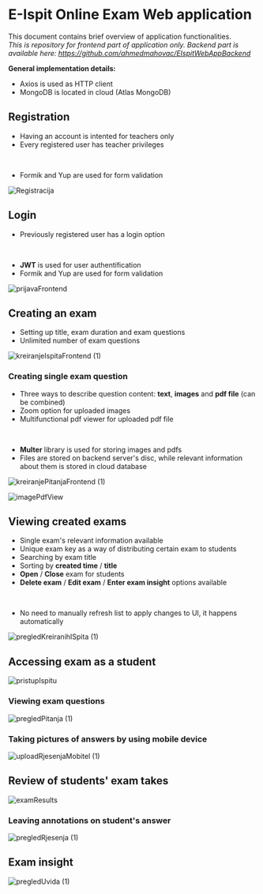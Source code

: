 # E-Ispit Online Exam Web application

This document contains brief overview of application functionalities. <br/>
*This is repository for frontend part of application only. Backend part is available here: https://github.com/ahmedmahovac/EIspitWebAppBackend*

**General implementation details:**
- Axios is used as HTTP client
- MongoDB is located in cloud (Atlas MongoDB)

## Registration

- Having an account is intented for teachers only
- Every registered user has teacher privileges
 <br /> 
 
- Formik and Yup are used for form validation

![Registracija](https://user-images.githubusercontent.com/73321593/205784240-5b2cf630-a10e-4b70-8c90-07d9a8d72aad.png)

## Login

- Previously registered user has a login option
<br /> 

- **JWT** is used for user authentification
- Formik and Yup are used for form validation


![prijavaFrontend](https://user-images.githubusercontent.com/73321593/205784066-5d2af3b3-1ecf-4e07-8371-db9230812e32.png)

## Creating an exam

- Setting up title, exam duration and exam questions
- Unlimited number of exam questions

![kreiranjeIspitaFrontend (1)](https://user-images.githubusercontent.com/73321593/205784889-29043066-5a93-45e9-8709-2b79af224311.png)

### Creating single exam question

- Three ways to describe question content: **text**, **images** and **pdf file** (can be combined)
- Zoom option for uploaded images
- Multifunctional pdf viewer for uploaded pdf file
<br /> 

- **Multer** library is used for storing images and pdfs
- Files are stored on backend server's disc, while relevant information about them is stored in cloud database

![kreiranjePitanjaFrontend (1)](https://user-images.githubusercontent.com/73321593/205785046-c5178e2f-d90b-4b6a-9b7d-50111f87699f.png)

![imagePdfView](https://user-images.githubusercontent.com/73321593/205786907-0c46e5d0-516a-4cc4-8520-e2d012dd468e.png)


## Viewing created exams

- Single exam's relevant information available
- Unique exam key as a way of distributing certain exam to students
- Searching by exam title
- Sorting by **created time** / **title** 
- **Open** / **Close** exam for students
- **Delete exam** / **Edit exam** / **Enter exam insight** options available
<br /> 

- No need to manually refresh list to apply changes to UI, it happens automatically

![pregledKreiranihISpita (1)](https://user-images.githubusercontent.com/73321593/205785412-62599cc6-e973-4ff7-99a4-42812a65f41e.png)

## Accessing exam as a student

![pristupIspitu](https://user-images.githubusercontent.com/73321593/205785675-0b56247f-1215-4460-a72e-66ad33742bb8.png)

### Viewing exam questions

![pregledPitanja (1)](https://user-images.githubusercontent.com/73321593/205786066-0a7ca212-cdd7-4dd7-93cd-02c64599009d.png)

### Taking pictures of answers by using mobile device

![uploadRjesenjaMobitel (1)](https://user-images.githubusercontent.com/73321593/205786251-4298a3a3-52ef-45f7-89e8-caca6a05ae9b.png)

## Review of students' exam takes

![examResults](https://user-images.githubusercontent.com/73321593/205787094-deb7f0bd-4181-4f7b-bf77-c64806f5a0ad.png)

### Leaving annotations on student's answer

![pregledRjesenja (1)](https://user-images.githubusercontent.com/73321593/205787605-38aa42b7-f94c-4ed8-8150-822d6085baa2.png)

## Exam insight

![pregledUvida (1)](https://user-images.githubusercontent.com/73321593/205787849-06d5bc47-9550-4935-b6fd-1adfd589a0ab.png)



